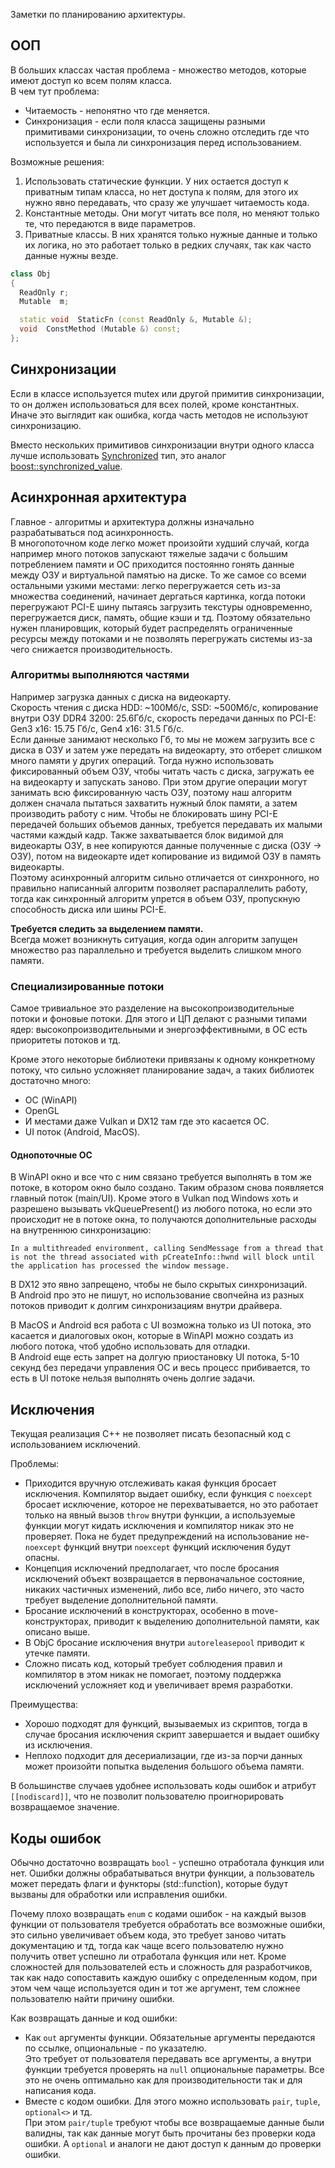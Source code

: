 Заметки по планированию архитектуры.

## ООП

В больших классах частая проблема - множество методов, которые имеют доступ ко всем полям класса.<br/>
В чем тут проблема:
* Читаемость - непонятно что где меняется.
* Синхронизация - если поля класса защищены разными примитивами синхронизации, то очень сложно отследить где что используется и была ли синхронизация перед использованием.

Возможные решения:
1. Использовать статические функции. У них остается доступ к приватным типам класса, но нет доступа к полям, для этого их нужно явно передавать, что сразу же улучшает читаемость кода.
2. Константные методы. Они могут читать все поля, но меняют только те, что передаются в виде параметров.
3. Приватные классы. В них хранятся только нужные данные и только их логика, но это работает только в редких случаях, так как часто данные нужны везде.

```cpp
class Obj
{
  ReadOnly r;
  Mutable  m;

  static void  StaticFn (const ReadOnly &, Mutable &);
  void  ConstMethod (Mutable &) const;
};
```

## Синхронизации

Если в классе используется mutex или другой примитив синхронизации, то он должен использоваться для всех полей, кроме константных. Иначе это выглядит как ошибка, когда часть методов не используют синхронизацию.

Вместо нескольких примитивов синхронизации внутри одного класса лучше использовать [Synchronized](https://github.com/azhirnov/as-en/blob/dev/AE/engine/src/threading/Primitives/Synchronized.h) тип, это аналог [boost::synchronized_value](https://www.boost.org/doc/libs/1_55_0/doc/html/thread/sds.html).


## Асинхронная архитектура

Главное - алгоритмы и архитектура должны изначально разрабатываться под асинхронность.<br/>
В многопоточном коде легко может произойти худший случай, когда например много потоков запускают тяжелые задачи с большим потреблением памяти и ОС приходится постоянно гонять данные между ОЗУ и виртуальной памятью на диске.
То же самое со всеми остальными узкими местами: легко перегружается сеть из-за множества соединений, начинает дергаться картинка, когда потоки перегружают PCI-E шину пытаясь загрузить текстуры одновременно, перегружается диск, память, общие кэши и тд.
Поэтому обязательно нужен планировщик, который будет распределять ограниченные ресурсы между потоками и не позволять перегружать системы из-за чего снижается производительность.

### Алгоритмы выполняются частями

Например загрузка данных с диска на видеокарту.<br/>
Скорость чтения с диска HDD: ~100Мб/с, SSD: ~500Мб/с, копирование внутри ОЗУ DDR4 3200: 25.6Гб/с, скорость передачи данных по PCI-E: Gen3 x16: 15.75 Гб/с, Gen4 x16: 31.5 Гб/с.<br/>
Если данные занимают несколько Гб, то мы не можем загрузить все с диска в ОЗУ и затем уже передать на видеокарту, это отберет слишком много памяти у других операций. Тогда нужно использовать фиксированный объем ОЗУ, чтобы читать часть с диска, загружать ее на видеокарту и запускать заново. При этом другие операции могут занимать всю фиксированную часть ОЗУ, поэтому наш алгоритм должен сначала пытаться захватить нужный блок памяти, а затем производить работу с ним.
Чтобы не блокировать шину PCI-E передачей больших объемов данных, требуется передавать их малыми частями каждый кадр. Также захватывается блок видимой для видеокарты ОЗУ, в нее копируются данные полученные с диска (ОЗУ -> ОЗУ), потом на видеокарте идет копирование из видимой ОЗУ в память видеокарты.<br/>
Поэтому асинхронный алгоритм сильно отличается от синхронного, но правильно написанный алгоритм позволяет распараллелить работу, тогда как синхронный алгоритм упрется в объем ОЗУ, пропускную способность диска или шины PCI-E.

**Требуется следить за выделением памяти.**<br/>
Всегда может возникнуть ситуация, когда один алгоритм запущен множество раз параллельно и требуется выделить слишком много памяти.


### Специализированные потоки

Самое тривиальное это разделение на высокопроизводительные потоки и фоновые потоки. Для этого и ЦП делают с разными типами ядер: высокопроизводительными и энергоэффективными, в ОС есть приоритеты потоков и тд.

Кроме этого некоторые библиотеки привязаны к одному конкретному потоку, что сильно усложняет планирование задач, а таких библиотек достаточно много:
* ОС (WinAPI)
* OpenGL
* И местами даже Vulkan и DX12 там где это касается ОС.
* UI поток (Android, MacOS).

#### Однопоточные ОС

В WinAPI окно и все что с ним связано требуется выполнять в том же потоке, в котором окно было создано. Таким образом снова появляется главный поток (main/UI).
Кроме этого в Vulkan под Windows хоть и разрешено вызывать vkQueuePresent() из любого потока, но если это происходит не в потоке окна, то получаются дополнительные расходы на внутреннюю синхронизацию:
```
In a multithreaded environment, calling SendMessage from a thread that is not the thread associated with pCreateInfo::hwnd will block until the application has processed the window message.
 ```
В DX12 это явно запрещено, чтобы не было скрытых синхронизаций.<br/>
В Android про это не пишут, но использование свопчейна из разных потоков приводит к долгим синхронизациям внутри драйвера.

В MacOS и Android вся работа с UI возможна только из UI потока, это касается и диалоговых окон, которые в WinAPI можно создать из любого потока, чтоб удобно использовать для отладки.<br/>
В Android еще есть запрет на долгую приостановку UI потока, 5-10 секунд без передачи управления ОС и весь процесс прибивается, то есть в UI потоке нельзя выполнять очень долгие задачи.


## Исключения

Текущая реализация C++ не позволяет писать безопасный код с использованием исключений.

Проблемы:
* Приходится вручную отслеживать какая функция бросает исключения. Компилятор выдает ошибку, если функция с `noexcept` бросает исключение, которое не перехватывается, но это работает только на явный вызов `throw` внутри функции, а используемые функции могут кидать исключения и компилятор никак это не проверяет. Пока не будет предупреждений на использование не-`noexcept` функций внутри `noexcept` функций исключения будут опасны.
* Концепция исключений предполагает, что после бросания исключений объект возвращается в первоначальное состояние, никаких частичных изменений, либо все, либо ничего, это часто требует выделение дополнительной памяти.
* Бросание исключений в конструкторах, особенно в move-конструкторах, приводит к выделению дополнительной памяти, как описано выше.
* В ObjC бросание исключения внутри `autoreleasepool` приводит к утечке памяти.
* Сложно писать код, который требует соблюдения правил и компилятор в этом никак не помогает, поэтому поддержка исключений усложняет код и увеличивает время разработки.

Преимущества:
* Хорошо подходят для функций, вызываемых из скриптов, тогда в случае бросания исключения скрипт завершается и выдает ошибку из исключения.
* Неплохо подходит для десериализации, где из-за порчи данных может произойти попытка выделения большого объема памяти.

В большинстве случаев удобнее использовать коды ошибок и атрибут `[[nodiscard]]`, что не позволит пользователю проигнорировать возвращаемое значение.


## Коды ошибок

Обычно достаточно возвращать `bool` - успешно отработала функция или нет. Ошибки должны обрабатываться внутри функции, а пользователь может передать флаги и функторы (std::function), которые будут вызваны для обработки или исправления ошибки.

Почему плохо возвращать `enum` с кодами ошибок - на каждый вызов функции от пользователя требуется обработать все возможные ошибки, это сильно увеличивает объем кода, это требует заново читать документацию и тд, тогда как чаще всего пользователю нужно получить ответ успешно ли отработала функция или нет.
Кроме сложностей для пользователей есть и сложность для разработчиков, так как надо сопоставить каждую ошибку с определенным кодом, при этом чем чаще используется один и тот же аргумент, тем сложнее пользователю найти причину ошибки.

Как возвращать данные и код ошибки:
* Как `out` аргументы функции. Обязательные аргументы передаются по ссылке, опциональные - по указателю.<br/>Это требует от пользователя передавать все аргументы, а внутри функции требуется проверять на `null` опциональные параметры. Все это не очень оптимально как для производительности так и для написания кода.
* Вместе с кодом ошибки. Для этого можно использовать `pair`, `tuple`, `optional<>` и тд.<br/> При этом `pair/tuple` требуют чтобы все возвращаемые данные были валидны, так как данные могут быть прочитаны без проверки кода ошибки. А `optional` и аналоги не дают доступ к данным до проверки ошибки.
